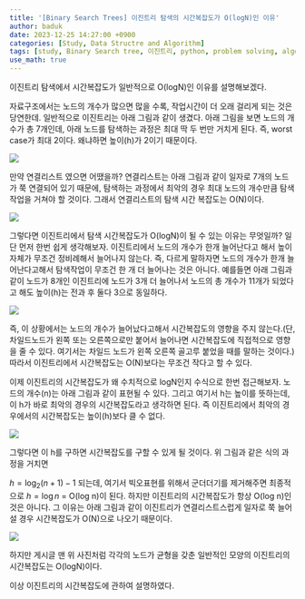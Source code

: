 ```yaml
---
title: '[Binary Search Trees] 이진트리 탐색의 시간복잡도가 O(logN)인 이유'
author: baduk
date: 2023-12-25 14:27:00 +0900
categories: [Study, Data Structre and Algorithm]
tags: [study, Binary Search tree, 이진트리, python, problem solving, algorithm]
use_math: true
---
```

이진트리 탐색에서 시간복잡도가 일반적으로 O(logN)인 이유를 설명해보겠다.

자료구조에서는 노드의 개수가 많으면 많을 수록, 작업시간이 더 오래 걸리게 되는 것은 당연한데. 일반적으로 이진트리는 아래 그림과 같이 생겼다. 아래 그림을 보면 노드의 개수가 총 7개인데, 아래 노드를 탐색하는 과정은 최대 딱 두 번만 거치게 된다. 즉, worst case가 최대 2이다. 왜냐하면 높이(h)가 2이기 때문이다.

![](https://lh3.googleusercontent.com/pw/ABLVV86lF9NNP7nb7JVe08eSDa3i3wDInvpHsw8VdqbAPkNmXIt5oeFjzVhPlQePDeGONbpdjyWLs_nrJwc_w1BGDd_s0L8sVzBwYpVp5KSVbf66q1_nrRp8rlXJPIjuZsWrf_NWA2SHUMFYDUuaPEMjJJ4=w494-h488-s-no-gm?authuser=0)

만약 연결리스트 였으면 어땠을까? 연결리스트는 아래 그림과 같이 일자로 7개의 노드가 쭉 연결되어 있기 때문에, 탐색하는 과정에서 최악의 경우 최대 노드의 개수만큼 탐색 작업을 거쳐야 할 것이다. 그래서 연결리스트의 탐색 시간 복잡도는 O(N)이다.

![](https://lh3.googleusercontent.com/pw/ABLVV86be6kcEYJHzFv8tHUwYxisFK8ayiBJGb7WLZ3NX0NJbRaHs3gNDRHclxY0w8JOu92erdlzWXO89d0mjrYt-4HXEXFK-d6jlwW4diaRaHbg10vqt-zDg8NNNddJoP4Im8_MBS47VNtTgku9FnXsEC8=w1914-h860-s-no-gm?authuser=0)

그렇다면 이진트리에서 탐색 시간복잡도가 O(logN)이 될 수 있는 이유는 무엇일까? 일단 먼저 한번 쉽게 생각해보자. 이진트리에서 노드의 개수가 한개 늘어난다고 해서 높이 자체가 무조건 정비례해서 늘어나지 않는다. 즉, 다르게 말하자면 노드의 개수가 한개 늘어난다고해서 탐색작업이 무조건 한 개 더 늘어나는 것은 아니다. 예를들면 아래 그림과 같이 노드가 8개인 이진트리에 노드가 3개 더 늘어나서 노드의 총 개수가 11개가 되었다고 해도 높이(h)는 전과 후 둘다 3으로 동일하다.

![](https://lh3.googleusercontent.com/pw/ABLVV86MD22FbeW3m-HxP8X_4j0f5_-KUxYogvBl5fpzIIsd7wVN3UE3G1bSL9St3rVr0rmlcpmC4jDqZwhZADEL_uz66RUf8aUqmid8vTWo0m3Zg_jHdmE5JLKkNJaNwRYZG_-VGT8D8bGYLdrLIP4QUjs=w1984-h1114-s-no-gm?authuser=0)

즉, 이 상황에서는 노드의 개수가 늘어났다고해서 시간복잡도의 영향을 주지 않는다.(단, 차일드노드가 왼쪽 또는 오른쪽으로만 붙어서 늘어나면 시간복잡도에 직접적으로 영향을 줄 수 있다. 여기서는 차일드 노드가 왼쪽 오른쪽 골고루 붙었을 때를 말하는 것이다.) 따라서 이진트리에서 시간복잡도는 O(N)보다는 무조건 작다고 할 수 있다.

이제 이진트리의 시간복잡도가 왜 수치적으로 logN인지 수식으로 한번 접근해보자. 노드의 개수(n)는 아래 그림과 같이 표현될 수 있다. 그리고 여기서 h는 높이를 뜻하는데, 이 h가 바로 최악의 경우의 시간복잡도라고 생각하면 된다. 즉 이진트리에서 최악의 경우에서의 시간복잡도는 높이(h)보다 클 수 없다.

![](https://lh3.googleusercontent.com/pw/ABLVV85qq8ShX64WswJUcRJ2MCkafeuGrUavrrwh_BrxTc97MLEOz-hu7-uQxyj6gUGpAnu9xcipn-ixheCldm_JLTNHHGDJV4P5KTJ8OI1EdTlKxMjN5SGrIEYLn6AlBlVb-jJfhUXdSix7H6qFudQMJpo=w1986-h1084-s-no-gm?authuser=0)

그렇다면 이 h를 구하면 시간복잡도를 구할 수 있게 될 것이다. 위 그림과 같은 식의 과정을 거치면 

$h=\log_2 (n+1) - 1$
되는데, 여기서 빅오표현를 위해서 군더더기를 제거해주면 최종적으로 $h=\log n$ = O(log n)이 된다. 하지만 이진트리의 시간복잡도가 항상 O(log n)인 것은 아니다. 그 이유는 아래 그림과 같이 이진트리가 연결리스트스럽게 일자로 쭉 늘어설 경우 시간복잡도가 O(N)으로 나오기 때문이다.

![](https://lh3.googleusercontent.com/pw/ABLVV87C6_5_IXToFM7RFUjgGiYWWTE0sox3-dJsYW7t1l5ur5PZ3xPqE4ko4uOfSSLtUmNxhV_4VpsPlsOacvmCrxF9bUC_WC29947o6rheiyjntRUxVtqiJXWyPe6NFd7QdsJzBYs1xhNf0VZ-D9W5G-g=w1330-h1422-s-no-gm?authuser=0)

하지만 게시글 맨 위 사진처럼 각각의 노드가 균형을 갖춘 일반적인 모양의 이진트리의 시간복잡도는 O(logN)이다.

이상 이진트리의 시간복잡도에 관하여 설명하였다.